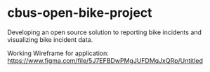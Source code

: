 # cbus-open-bike-project
Developing an open source solution to reporting bike incidents and visualizing bike incident data.


Working Wireframe for application:
https://www.figma.com/file/5J7EFBDwPMgJUFDMqJxQRp/Untitled

